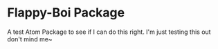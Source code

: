 # Flappy-Boi Package

A test Atom Package to see if I can do this right. I'm just testing this out don't mind me~
